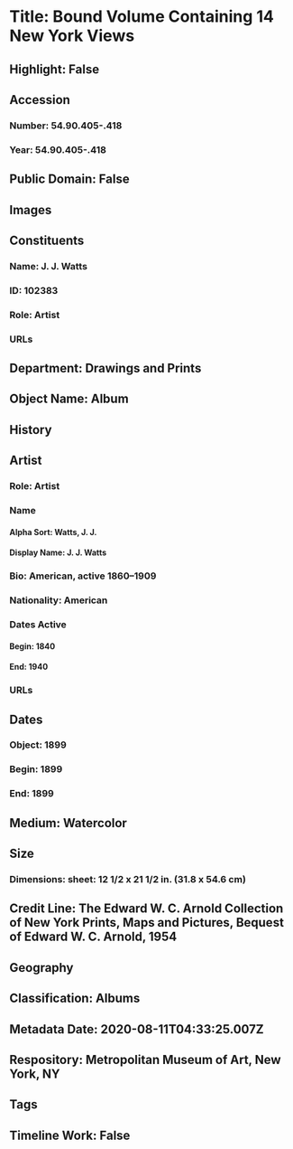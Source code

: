 # Title: Bound Volume Containing 14 New York Views
## Highlight: False
## Accession
### Number: 54.90.405-.418
### Year: 54.90.405-.418
## Public Domain: False
## Images
## Constituents
### Name: J. J. Watts
### ID: 102383
### Role: Artist
### URLs
## Department: Drawings and Prints
## Object Name: Album
## History
## Artist
### Role: Artist
### Name
#### Alpha Sort: Watts, J. J.
#### Display Name: J. J. Watts
### Bio: American, active 1860–1909
### Nationality: American
### Dates Active
#### Begin: 1840
#### End: 1940
### URLs
## Dates
### Object: 1899
### Begin: 1899
### End: 1899
## Medium: Watercolor
## Size
### Dimensions: sheet: 12 1/2 x 21 1/2 in. (31.8 x 54.6 cm)
## Credit Line: The Edward W. C. Arnold Collection of New York Prints, Maps and Pictures, Bequest of Edward W. C. Arnold, 1954
## Geography
## Classification: Albums
## Metadata Date: 2020-08-11T04:33:25.007Z
## Respository: Metropolitan Museum of Art, New York, NY
## Tags
## Timeline Work: False